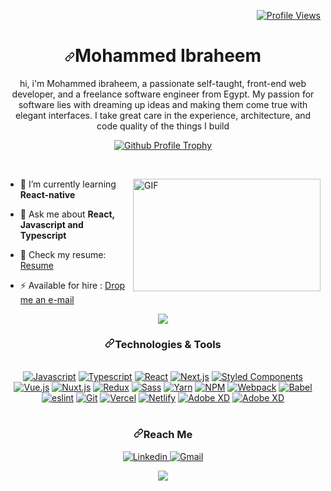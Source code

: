 <p align="right" dir="auto">
  <a href="#">
    <img src="https://camo.githubusercontent.com/8ebcaebc7723197eed0ec4daa0fecce060ccc7bf983b6c02a1b38f816f4b72cb/68747470733a2f2f6b6f6d617265762e636f6d2f67687076632f3f757365726e616d653d6d696767677a267374796c653d666c61742d737175617265" alt="Profile Views" data-canonical-src="https://komarev.com/ghpvc/?username=MohammedIbraheemZaki&amp;style=flat-square" style="max-width: 100%;">
  </a>
</p>

<h1 align="center" dir="auto"><a id="user-content-maged-mohamed" class="anchor" aria-hidden="true" href="#maged-mohamed"><svg class="octicon octicon-link" viewBox="0 0 16 16" version="1.1" width="16" height="16" aria-hidden="true"><path fill-rule="evenodd" d="M7.775 3.275a.75.75 0 001.06 1.06l1.25-1.25a2 2 0 112.83 2.83l-2.5 2.5a2 2 0 01-2.83 0 .75.75 0 00-1.06 1.06 3.5 3.5 0 004.95 0l2.5-2.5a3.5 3.5 0 00-4.95-4.95l-1.25 1.25zm-4.69 9.64a2 2 0 010-2.83l2.5-2.5a2 2 0 012.83 0 .75.75 0 001.06-1.06 3.5 3.5 0 00-4.95 0l-2.5 2.5a3.5 3.5 0 004.95 4.95l1.25-1.25a.75.75 0 00-1.06-1.06l-1.25 1.25a2 2 0 01-2.83 0z"></path></svg></a>Mohammed Ibraheem</h1>

<p align="center" dir="auto">
hi, i'm Mohammed ibraheem, a passionate self-taught, front-end web developer, and a freelance software engineer from 
Egypt. My passion for software lies with dreaming up ideas and making them come true with elegant interfaces. I take great care in the experience, architecture, and code quality of the things I build
</p>

<div>
  <p align="center" dir="auto">
<a target="_blank" rel="noopener noreferrer" href="https://camo.githubusercontent.com/308ed20d4a1887d3b49e1f6dbeea61f80791f91408ec88f8c1dc74f5454d82bf/68747470733a2f2f6769746875622d70726f66696c652d74726f7068792e76657263656c2e6170702f3f757365726e616d653d6d696767677a267468656d653d6e6f7264266d617267696e2d773d3135"><img src="https://camo.githubusercontent.com/308ed20d4a1887d3b49e1f6dbeea61f80791f91408ec88f8c1dc74f5454d82bf/68747470733a2f2f6769746875622d70726f66696c652d74726f7068792e76657263656c2e6170702f3f757365726e616d653d6d696767677a267468656d653d6e6f7264266d617267696e2d773d3135" alt="Github Profile Trophy" data-canonical-src="https://github-profile-trophy.vercel.app/?username=MohammedIbraheemZaki&amp;theme=nord&amp;margin-w=15" style="max-width: 100%;"></a>
</p>
</div>

<p dir="auto">&nbsp;</p>

<div  >
  <img align="right" alt="GIF" src="https://github.com/abhisheknaiidu/abhisheknaiidu/raw/master/code.gif?raw=true" width="300" height="180" style="max-width: 100%;">
  
  <ul align="left">
<li><g-emoji class="g-emoji" alias="seedling" fallback-src="https://github.githubassets.com/images/icons/emoji/unicode/1f331.png">🌱</g-emoji> I’m currently learning <strong>React-native</strong></li><p dir="auto"></p>
<li><g-emoji class="g-emoji" alias="speech_balloon" fallback-src="https://github.githubassets.com/images/icons/emoji/unicode/1f4ac.png">💬</g-emoji> Ask me about <strong>React, Javascript and Typescript</strong></li><p dir="auto"></p>
<li><g-emoji class="g-emoji" alias="memo" fallback-src="https://github.githubassets.com/images/icons/emoji/unicode/1f4dd.png">📝</g-emoji> Check my resume: <a href="www.google.com" rel="nofollow">Resume</a></li><p dir="auto"></p>
<li><g-emoji class="g-emoji" alias="zap" fallback-src="https://github.githubassets.com/images/icons/emoji/unicode/26a1.png">⚡</g-emoji> Available for hire : <a href="mailto:zakiz0054@gmail.com" rel="nofollow">Drop me an e-mail</a></li><p dir="auto"></p>
</ul>

</div>
<div align="center" dir="auto">
	<a target="_blank" rel="noopener noreferrer" href="https://camo.githubusercontent.com/9ed90fe681c8c1735304ab6dd7d2ab46f7459392bd842e601d36f7a2c43ed770/68747470733a2f2f63646e2e6a7364656c6976722e6e65742f67682f686f6c69632d782f686f6c69632d782f6173736574732f6769746875622d636f6e747269627574696f6e2d677269642d736e616b652e737667"><img src="https://camo.githubusercontent.com/9ed90fe681c8c1735304ab6dd7d2ab46f7459392bd842e601d36f7a2c43ed770/68747470733a2f2f63646e2e6a7364656c6976722e6e65742f67682f686f6c69632d782f686f6c69632d782f6173736574732f6769746875622d636f6e747269627574696f6e2d677269642d736e616b652e737667" data-canonical-src="https://cdn.jsdelivr.net/gh/holic-x/holic-x/assets/github-contribution-grid-snake.svg" style="max-width: 100%;"></a>
</div>
<h3 align="center" dir="auto"><a id="user-content-technologies--tools" class="anchor" aria-hidden="true" href="#technologies--tools"><svg class="octicon octicon-link" viewBox="0 0 16 16" version="1.1" width="16" height="16" aria-hidden="true"><path fill-rule="evenodd" d="M7.775 3.275a.75.75 0 001.06 1.06l1.25-1.25a2 2 0 112.83 2.83l-2.5 2.5a2 2 0 01-2.83 0 .75.75 0 00-1.06 1.06 3.5 3.5 0 004.95 0l2.5-2.5a3.5 3.5 0 00-4.95-4.95l-1.25 1.25zm-4.69 9.64a2 2 0 010-2.83l2.5-2.5a2 2 0 012.83 0 .75.75 0 001.06-1.06 3.5 3.5 0 00-4.95 0l-2.5 2.5a3.5 3.5 0 004.95 4.95l1.25-1.25a.75.75 0 00-1.06-1.06l-1.25 1.25a2 2 0 01-2.83 0z"></path></svg></a>Technologies &amp; Tools</h3>

<br/>

<div align="center">
 <a target="_blank" rel="noopener noreferrer" href="https://camo.githubusercontent.com/9d07c04bdd98c662d5df9d4e1cc1de8446ffeaebca330feb161f1fb8e1188204/68747470733a2f2f696d672e736869656c64732e696f2f62616467652f4a6176615363726970742d4637444631453f7374796c653d666f722d7468652d6261646765266c6f676f3d6a617661736372697074266c6f676f436f6c6f723d626c61636b"><img src="https://camo.githubusercontent.com/9d07c04bdd98c662d5df9d4e1cc1de8446ffeaebca330feb161f1fb8e1188204/68747470733a2f2f696d672e736869656c64732e696f2f62616467652f4a6176615363726970742d4637444631453f7374796c653d666f722d7468652d6261646765266c6f676f3d6a617661736372697074266c6f676f436f6c6f723d626c61636b" alt="Javascript" data-canonical-src="https://img.shields.io/badge/JavaScript-F7DF1E?style=for-the-badge&amp;logo=javascript&amp;logoColor=black" style="max-width: 100%;"></a>
  <a target="_blank" rel="noopener noreferrer" href="https://camo.githubusercontent.com/6cf9abe9d706421df40ff4feff208a5728df2b77f9eb21f24d09df00a0d69203/68747470733a2f2f696d672e736869656c64732e696f2f62616467652f547970655363726970742d3030374143433f7374796c653d666f722d7468652d6261646765266c6f676f3d74797065736372697074266c6f676f436f6c6f723d7768697465"><img src="https://camo.githubusercontent.com/6cf9abe9d706421df40ff4feff208a5728df2b77f9eb21f24d09df00a0d69203/68747470733a2f2f696d672e736869656c64732e696f2f62616467652f547970655363726970742d3030374143433f7374796c653d666f722d7468652d6261646765266c6f676f3d74797065736372697074266c6f676f436f6c6f723d7768697465" alt="Typescript" data-canonical-src="https://img.shields.io/badge/TypeScript-007ACC?style=for-the-badge&amp;logo=typescript&amp;logoColor=white" style="max-width: 100%;"></a>
  <a target="_blank" rel="noopener noreferrer" href="https://camo.githubusercontent.com/268ac512e333b69600eb9773a8f80b7a251f4d6149642a50a551d4798183d621/68747470733a2f2f696d672e736869656c64732e696f2f62616467652f52656163742d3230323332413f7374796c653d666f722d7468652d6261646765266c6f676f3d7265616374266c6f676f436f6c6f723d363144414642"><img src="https://camo.githubusercontent.com/268ac512e333b69600eb9773a8f80b7a251f4d6149642a50a551d4798183d621/68747470733a2f2f696d672e736869656c64732e696f2f62616467652f52656163742d3230323332413f7374796c653d666f722d7468652d6261646765266c6f676f3d7265616374266c6f676f436f6c6f723d363144414642" alt="React" data-canonical-src="https://img.shields.io/badge/React-20232A?style=for-the-badge&amp;logo=react&amp;logoColor=61DAFB" style="max-width: 100%;"></a>
  <a target="_blank" rel="noopener noreferrer" href="https://camo.githubusercontent.com/bfa42fcd0e2a979d168d3652b0ddab5966786d6ea6816b22841c6d355d81bdd9/68747470733a2f2f696d672e736869656c64732e696f2f62616467652f4e6578742e6a732d3030303030303f7374796c653d666f722d7468652d6261646765266c6f676f3d6e6578742e6a73266c6f676f436f6c6f723d7768697465"><img src="https://camo.githubusercontent.com/bfa42fcd0e2a979d168d3652b0ddab5966786d6ea6816b22841c6d355d81bdd9/68747470733a2f2f696d672e736869656c64732e696f2f62616467652f4e6578742e6a732d3030303030303f7374796c653d666f722d7468652d6261646765266c6f676f3d6e6578742e6a73266c6f676f436f6c6f723d7768697465" alt="Next.js" data-canonical-src="https://img.shields.io/badge/Next.js-000000?style=for-the-badge&amp;logo=next.js&amp;logoColor=white" style="max-width: 100%;"></a>
  <a target="_blank" rel="noopener noreferrer" href="https://camo.githubusercontent.com/8f390f0aa48fe62c4c5fe734b47f1f1dc8d8a5e8981c051e10727034351269bc/68747470733a2f2f696d672e736869656c64732e696f2f62616467652f5374796c656420436f6d706f6e656e74732d4442373039333f7374796c653d666f722d7468652d6261646765266c6f676f3d7374796c65642d636f6d706f6e656e7473266c6f676f436f6c6f723d7768697465"><img src="https://camo.githubusercontent.com/8f390f0aa48fe62c4c5fe734b47f1f1dc8d8a5e8981c051e10727034351269bc/68747470733a2f2f696d672e736869656c64732e696f2f62616467652f5374796c656420436f6d706f6e656e74732d4442373039333f7374796c653d666f722d7468652d6261646765266c6f676f3d7374796c65642d636f6d706f6e656e7473266c6f676f436f6c6f723d7768697465" alt="Styled Components" data-canonical-src="https://img.shields.io/badge/Styled Components-DB7093?style=for-the-badge&amp;logo=styled-components&amp;logoColor=white" style="max-width: 100%;"></a>
  <a target="_blank" rel="noopener noreferrer" href="https://camo.githubusercontent.com/53eb638eebe0366f06f31cc35f0769c9437b12b9c88f68c69bf12dfa0bcf7e4d/68747470733a2f2f696d672e736869656c64732e696f2f62616467652f5675652e6a732d3335343935453f7374796c653d666f722d7468652d6261646765266c6f676f3d7675652e6a73266c6f676f436f6c6f723d344643303844"><img src="https://camo.githubusercontent.com/53eb638eebe0366f06f31cc35f0769c9437b12b9c88f68c69bf12dfa0bcf7e4d/68747470733a2f2f696d672e736869656c64732e696f2f62616467652f5675652e6a732d3335343935453f7374796c653d666f722d7468652d6261646765266c6f676f3d7675652e6a73266c6f676f436f6c6f723d344643303844" alt="Vue.js" data-canonical-src="https://img.shields.io/badge/Vue.js-35495E?style=for-the-badge&amp;logo=vue.js&amp;logoColor=4FC08D" style="max-width: 100%;"></a>
  <a target="_blank" rel="noopener noreferrer" href="https://camo.githubusercontent.com/22430d8f9c6b58fd9e8db9c5df89a4181f08482043d748e5e2ccd02f0514d581/68747470733a2f2f696d672e736869656c64732e696f2f62616467652f4e7578742e6a732d3030433538453f7374796c653d666f722d7468652d6261646765266c6f676f3d6e7578742e6a73266c6f676f436f6c6f723d7768697465"><img src="https://camo.githubusercontent.com/22430d8f9c6b58fd9e8db9c5df89a4181f08482043d748e5e2ccd02f0514d581/68747470733a2f2f696d672e736869656c64732e696f2f62616467652f4e7578742e6a732d3030433538453f7374796c653d666f722d7468652d6261646765266c6f676f3d6e7578742e6a73266c6f676f436f6c6f723d7768697465" alt="Nuxt.js" data-canonical-src="https://img.shields.io/badge/Nuxt.js-00C58E?style=for-the-badge&amp;logo=nuxt.js&amp;logoColor=white" style="max-width: 100%;"></a>
  <a target="_blank" rel="noopener noreferrer" href="https://camo.githubusercontent.com/6908bc5919e46cd787b8e5117f092f5ed37da82e8bd602e6339060ea0fff722c/68747470733a2f2f696d672e736869656c64732e696f2f62616467652f52656475782d3539334438383f7374796c653d666f722d7468652d6261646765266c6f676f3d7265647578266c6f676f436f6c6f723d7768697465"><img src="https://camo.githubusercontent.com/6908bc5919e46cd787b8e5117f092f5ed37da82e8bd602e6339060ea0fff722c/68747470733a2f2f696d672e736869656c64732e696f2f62616467652f52656475782d3539334438383f7374796c653d666f722d7468652d6261646765266c6f676f3d7265647578266c6f676f436f6c6f723d7768697465" alt="Redux" data-canonical-src="https://img.shields.io/badge/Redux-593D88?style=for-the-badge&amp;logo=redux&amp;logoColor=white" style="max-width: 100%;"></a>
  <a target="_blank" rel="noopener noreferrer" href="https://camo.githubusercontent.com/8849f369ac031cc842a4ab4248c7f7db6a4b593cad1f2d1c01d3aeb6f0f8dca7/68747470733a2f2f696d672e736869656c64732e696f2f62616467652f536173732d4343363639393f7374796c653d666f722d7468652d6261646765266c6f676f3d73617373266c6f676f436f6c6f723d7768697465"><img src="https://camo.githubusercontent.com/8849f369ac031cc842a4ab4248c7f7db6a4b593cad1f2d1c01d3aeb6f0f8dca7/68747470733a2f2f696d672e736869656c64732e696f2f62616467652f536173732d4343363639393f7374796c653d666f722d7468652d6261646765266c6f676f3d73617373266c6f676f436f6c6f723d7768697465" alt="Sass" data-canonical-src="https://img.shields.io/badge/Sass-CC6699?style=for-the-badge&amp;logo=sass&amp;logoColor=white" style="max-width: 100%;"></a>
  <a target="_blank" rel="noopener noreferrer" href="https://camo.githubusercontent.com/41cf48e7e2a7cfdca70d0ddc388f68f44ffe6a53f26d035d9ad7b3bbbd9d3844/68747470733a2f2f696d672e736869656c64732e696f2f62616467652f7961726e2d3243384542423f7374796c653d666f722d7468652d6261646765266c6f676f3d7961726e266c6f676f436f6c6f723d7768697465"><img src="https://camo.githubusercontent.com/41cf48e7e2a7cfdca70d0ddc388f68f44ffe6a53f26d035d9ad7b3bbbd9d3844/68747470733a2f2f696d672e736869656c64732e696f2f62616467652f7961726e2d3243384542423f7374796c653d666f722d7468652d6261646765266c6f676f3d7961726e266c6f676f436f6c6f723d7768697465" alt="Yarn" data-canonical-src="https://img.shields.io/badge/yarn-2C8EBB?style=for-the-badge&amp;logo=yarn&amp;logoColor=white" style="max-width: 100%;"></a>
  <a target="_blank" rel="noopener noreferrer" href="https://camo.githubusercontent.com/55037e0ff8e2c9df84ad631c3d0443a7316776ede7459a5872ccb336d7df2781/68747470733a2f2f696d672e736869656c64732e696f2f62616467652f6e706d2d4342333833373f7374796c653d666f722d7468652d6261646765266c6f676f3d6e706d266c6f676f436f6c6f723d7768697465"><img src="https://camo.githubusercontent.com/55037e0ff8e2c9df84ad631c3d0443a7316776ede7459a5872ccb336d7df2781/68747470733a2f2f696d672e736869656c64732e696f2f62616467652f6e706d2d4342333833373f7374796c653d666f722d7468652d6261646765266c6f676f3d6e706d266c6f676f436f6c6f723d7768697465" alt="NPM" data-canonical-src="https://img.shields.io/badge/npm-CB3837?style=for-the-badge&amp;logo=npm&amp;logoColor=white" style="max-width: 100%;"></a>
  <a target="_blank" rel="noopener noreferrer" href="https://camo.githubusercontent.com/19c6c62fc3cbe8775b26c2b4f21f7de5bf98f7e5e2867ca3cc2144b3a59404a9/68747470733a2f2f696d672e736869656c64732e696f2f62616467652f7765627061636b2d3844443646393f7374796c653d666f722d7468652d6261646765266c6f676f3d7765627061636b266c6f676f436f6c6f723d626c61636b"><img src="https://camo.githubusercontent.com/19c6c62fc3cbe8775b26c2b4f21f7de5bf98f7e5e2867ca3cc2144b3a59404a9/68747470733a2f2f696d672e736869656c64732e696f2f62616467652f7765627061636b2d3844443646393f7374796c653d666f722d7468652d6261646765266c6f676f3d7765627061636b266c6f676f436f6c6f723d626c61636b" alt="Webpack" data-canonical-src="https://img.shields.io/badge/webpack-8DD6F9?style=for-the-badge&amp;logo=webpack&amp;logoColor=black" style="max-width: 100%;"></a>
  <a target="_blank" rel="noopener noreferrer" href="https://camo.githubusercontent.com/93056ec1d344250d292c816efe875c8834409a4d32a160bb80e419ac891dbc1b/68747470733a2f2f696d672e736869656c64732e696f2f62616467652f626162656c2d4639444333453f7374796c653d666f722d7468652d6261646765266c6f676f3d626162656c266c6f676f436f6c6f723d626c61636b"><img src="https://camo.githubusercontent.com/93056ec1d344250d292c816efe875c8834409a4d32a160bb80e419ac891dbc1b/68747470733a2f2f696d672e736869656c64732e696f2f62616467652f626162656c2d4639444333453f7374796c653d666f722d7468652d6261646765266c6f676f3d626162656c266c6f676f436f6c6f723d626c61636b" alt="Babel" data-canonical-src="https://img.shields.io/badge/babel-F9DC3E?style=for-the-badge&amp;logo=babel&amp;logoColor=black" style="max-width: 100%;"></a>
  <a target="_blank" rel="noopener noreferrer" href="https://camo.githubusercontent.com/0c17e96a7f62f9efb0a8585362ec71818752f62c2e69113889446ee19800d3c9/68747470733a2f2f696d672e736869656c64732e696f2f62616467652f65736c696e742d3442333243333f7374796c653d666f722d7468652d6261646765266c6f676f3d65736c696e74266c6f676f436f6c6f723d7768697465"><img src="https://camo.githubusercontent.com/0c17e96a7f62f9efb0a8585362ec71818752f62c2e69113889446ee19800d3c9/68747470733a2f2f696d672e736869656c64732e696f2f62616467652f65736c696e742d3442333243333f7374796c653d666f722d7468652d6261646765266c6f676f3d65736c696e74266c6f676f436f6c6f723d7768697465" alt="eslint" data-canonical-src="https://img.shields.io/badge/eslint-4B32C3?style=for-the-badge&amp;logo=eslint&amp;logoColor=white" style="max-width: 100%;"></a>
  <a target="_blank" rel="noopener noreferrer" href="https://camo.githubusercontent.com/a9a95986631c3d4945a63d42d2864e3918a834d672d907e174a29f743a1bc3f1/68747470733a2f2f696d672e736869656c64732e696f2f62616467652f6769742d4630353033323f7374796c653d666f722d7468652d6261646765266c6f676f3d676974266c6f676f436f6c6f723d7768697465"><img src="https://camo.githubusercontent.com/a9a95986631c3d4945a63d42d2864e3918a834d672d907e174a29f743a1bc3f1/68747470733a2f2f696d672e736869656c64732e696f2f62616467652f6769742d4630353033323f7374796c653d666f722d7468652d6261646765266c6f676f3d676974266c6f676f436f6c6f723d7768697465" alt="Git" data-canonical-src="https://img.shields.io/badge/git-F05032?style=for-the-badge&amp;logo=git&amp;logoColor=white" style="max-width: 100%;"></a>
  <a target="_blank" rel="noopener noreferrer" href="https://camo.githubusercontent.com/2fae549118710fd8284be62292b9e9a6cdd561cb50d46f35938b08dc3fc2c4e7/68747470733a2f2f696d672e736869656c64732e696f2f62616467652f56657263656c2d3030303030303f7374796c653d666f722d7468652d6261646765266c6f676f3d76657263656c266c6f676f436f6c6f723d7768697465"><img src="https://camo.githubusercontent.com/2fae549118710fd8284be62292b9e9a6cdd561cb50d46f35938b08dc3fc2c4e7/68747470733a2f2f696d672e736869656c64732e696f2f62616467652f56657263656c2d3030303030303f7374796c653d666f722d7468652d6261646765266c6f676f3d76657263656c266c6f676f436f6c6f723d7768697465" alt="Vercel" data-canonical-src="https://img.shields.io/badge/Vercel-000000?style=for-the-badge&amp;logo=vercel&amp;logoColor=white" style="max-width: 100%;"></a>
  <a target="_blank" rel="noopener noreferrer" href="https://camo.githubusercontent.com/92dde1e7c42c013a5fce4dfeee0843f06710bfd38a610885e33a273c7eca0d22/68747470733a2f2f696d672e736869656c64732e696f2f62616467652f4e65746c6966792d3030433742373f7374796c653d666f722d7468652d6261646765266c6f676f3d6e65746c696679266c6f676f436f6c6f723d7768697465"><img src="https://camo.githubusercontent.com/92dde1e7c42c013a5fce4dfeee0843f06710bfd38a610885e33a273c7eca0d22/68747470733a2f2f696d672e736869656c64732e696f2f62616467652f4e65746c6966792d3030433742373f7374796c653d666f722d7468652d6261646765266c6f676f3d6e65746c696679266c6f676f436f6c6f723d7768697465" alt="Netlify" data-canonical-src="https://img.shields.io/badge/Netlify-00C7B7?style=for-the-badge&amp;logo=netlify&amp;logoColor=white" style="max-width: 100%;"></a>
  <a target="_blank" rel="noopener noreferrer" href="https://camo.githubusercontent.com/8654d72e3c68f9c7be7baa4c6de80bfcb4f99d4925c1c613db254efb340a021e/68747470733a2f2f696d672e736869656c64732e696f2f62616467652f41646f62652058642d3434303233353f7374796c653d666f722d7468652d6261646765266c6f676f3d61646f62652d7864266c6f676f436f6c6f723d7768697465"><img src="https://camo.githubusercontent.com/8654d72e3c68f9c7be7baa4c6de80bfcb4f99d4925c1c613db254efb340a021e/68747470733a2f2f696d672e736869656c64732e696f2f62616467652f41646f62652058642d3434303233353f7374796c653d666f722d7468652d6261646765266c6f676f3d61646f62652d7864266c6f676f436f6c6f723d7768697465" alt="Adobe XD" data-canonical-src="https://img.shields.io/badge/Adobe Xd-440235?style=for-the-badge&amp;logo=adobe-xd&amp;logoColor=white" style="max-width: 100%;"></a>
  <a target="_blank" rel="noopener noreferrer" href="https://camo.githubusercontent.com/8654d72e3c68f9c7be7baa4c6de80bfcb4f99d4925c1c613db254efb340a021e/68747470733a2f2f696d672e736869656c64732e696f2f62616467652f41646f62652058642d3434303233353f7374796c653d666f722d7468652d6261646765266c6f676f3d61646f62652d7864266c6f676f436f6c6f723d7768697465"><img src="https://camo.githubusercontent.com/8654d72e3c68f9c7be7baa4c6de80bfcb4f99d4925c1c613db254efb340a021e/68747470733a2f2f696d672e736869656c64732e696f2f62616467652f41646f62652058642d3434303233353f7374796c653d666f722d7468652d6261646765266c6f676f3d61646f62652d7864266c6f676f436f6c6f723d7768697465" alt="Adobe XD" data-canonical-src="https://img.shields.io/badge/Adobe Xd-440235?style=for-the-badge&amp;logo=adobe-xd&amp;logoColor=white" style="max-width: 100%;"></a>
 </div>

<br/>
<h3 align="center" dir="auto"><a id="user-content-reach-me" class="anchor" aria-hidden="true" href="#reach-me"><svg class="octicon octicon-link" viewBox="0 0 16 16" version="1.1" width="16" height="16" aria-hidden="true"><path fill-rule="evenodd" d="M7.775 3.275a.75.75 0 001.06 1.06l1.25-1.25a2 2 0 112.83 2.83l-2.5 2.5a2 2 0 01-2.83 0 .75.75 0 00-1.06 1.06 3.5 3.5 0 004.95 0l2.5-2.5a3.5 3.5 0 00-4.95-4.95l-1.25 1.25zm-4.69 9.64a2 2 0 010-2.83l2.5-2.5a2 2 0 012.83 0 .75.75 0 001.06-1.06 3.5 3.5 0 00-4.95 0l-2.5 2.5a3.5 3.5 0 004.95 4.95l1.25-1.25a.75.75 0 00-1.06-1.06l-1.25 1.25a2 2 0 01-2.83 0z"></path></svg></a>Reach Me</h3>
<p align="center" dir="auto">
  <a href="https://www.linkedin.com/in/muhammed-ibrahem-22702b141/" rel="nofollow">
    <img src="https://camo.githubusercontent.com/159f181818f145666ef06f2442c6d13e7076479dee7230a74361ad60ba27dda3/68747470733a2f2f696d672e736869656c64732e696f2f62616467652f6c696e6b6564696e2d3030373742353f7374796c653d666f722d7468652d6261646765266c6f676f3d6c696e6b6564696e266c6f676f436f6c6f723d7768697465" alt="Linkedin" data-canonical-src="https://img.shields.io/badge/linkedin-0077B5?style=for-the-badge&amp;logo=linkedin&amp;logoColor=white" style="max-width: 100%;">
  </a>
  
  <a href="mailto:zakiz0054@gmail.Com">
    <img src="https://camo.githubusercontent.com/e08393f0a8bd2edd4f623302c8384582faeab3eb57c317edf3ead15810b7f24f/68747470733a2f2f696d672e736869656c64732e696f2f62616467652f44726f70204d652041206c65747465722d4431343833363f7374796c653d666f722d7468652d6261646765266c6f676f3d676d61696c266c6f676f436f6c6f723d7768697465" alt="Gmail" data-canonical-src="https://img.shields.io/badge/Drop Me A letter-D14836?style=for-the-badge&amp;logo=gmail&amp;logoColor=white" style="max-width: 100%;">
  </a>
</p>

<p align="center" dir="auto">
  <a target="_blank" rel="noopener noreferrer" href="https://camo.githubusercontent.com/6038c8f1fd8f60de75477470e5a87210e9256202e01dfba9986446304a0f0254/68747470733a2f2f63617073756c652d72656e6465722e76657263656c2e6170702f6170693f747970653d776176696e6726636f6c6f723d6772616469656e74266865696768743d36302673656374696f6e3d666f6f746572"><img src="https://camo.githubusercontent.com/6038c8f1fd8f60de75477470e5a87210e9256202e01dfba9986446304a0f0254/68747470733a2f2f63617073756c652d72656e6465722e76657263656c2e6170702f6170693f747970653d776176696e6726636f6c6f723d6772616469656e74266865696768743d36302673656374696f6e3d666f6f746572" data-canonical-src="https://capsule-render.vercel.app/api?type=waving&amp;color=gradient&amp;height=60&amp;section=footer" style="max-width: 100%;"></a>
</p>

